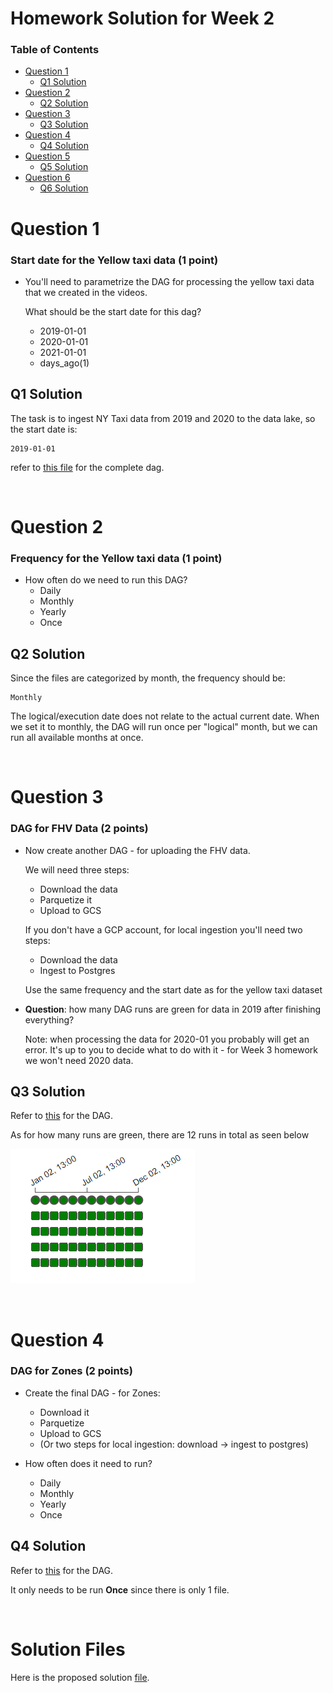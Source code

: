 # Homework Solution for Week 2

### Table of Contents
- [Question 1](#question-1)
    - [Q1 Solution](#q1-solution)
- [Question 2](#question-2)
    - [Q2 Solution](#q2-solution)
- [Question 3](#question-3)
    - [Q3 Solution](#q3-solution)
- [Question 4](#question-4)
    - [Q4 Solution](#q4-solution)
- [Question 5](#question-5)
    - [Q5 Solution](#q5-solution)
- [Question 6](#question-6)
    - [Q6 Solution](#q6-solution)

# Question 1

### Start date for the Yellow taxi data (1 point)

* You'll need to parametrize the DAG for processing the yellow taxi data that
we created in the videos. 

    What should be the start date for this dag?

    * 2019-01-01
    * 2020-01-01
    * 2021-01-01
    * days_ago(1)

## Q1 Solution

The task is to ingest NY Taxi data from 2019 and 2020 to the data lake, so the start date is:

```
2019-01-01
```

refer to [this file](./homework_q1_q2.py) for the complete dag.

</br>

# Question 2

### Frequency for the Yellow taxi data (1 point)

* How often do we need to run this DAG?
    * Daily
    * Monthly
    * Yearly
    * Once

## Q2 Solution

Since the files are categorized by month, the frequency should be:

```
Monthly
```

The logical/execution date does not relate to the actual current date. When we set it to monthly, the DAG will run once per "logical" month, but we can run all available months at once.

</br>

# Question 3

### DAG for FHV Data (2 points)

* Now create another DAG - for uploading the FHV data.

    We will need three steps:

    * Download the data
    * Parquetize it
    * Upload to GCS

    If you don't have a GCP account, for local ingestion you'll need two steps:

    * Download the data
    * Ingest to Postgres

    Use the same frequency and the start date as for the yellow taxi dataset

* __Question__: how many DAG runs are green for data in 2019 after finishing everything?

    Note: when processing the data for 2020-01 you probably will get an error. It's up to you to decide what to do with it - for Week 3 homework we won't need 2020 data.

## Q3 Solution

Refer to [this](./homework_q3.py) for the DAG.

As for how many runs are green, there are 12 runs in total as seen below

![img](./images/dagrun.png)

</br>

# Question 4

### DAG for Zones (2 points)

* Create the final DAG - for Zones:

    * Download it
    * Parquetize
    * Upload to GCS
    * (Or two steps for local ingestion: download -> ingest to postgres)

* How often does it need to run?

    * Daily
    * Monthly
    * Yearly
    * Once

## Q4 Solution

Refer to [this](./homework_q4.py) for the DAG.

It only needs to be run __Once__ since there is only 1 file.

</br>

# Solution Files

Here is the proposed solution [file](./solution.py).
